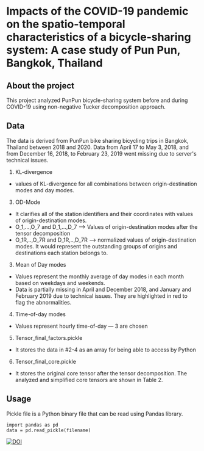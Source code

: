 # Impacts of the COVID-19 pandemic on the spatio-temporal characteristics of a bicycle-sharing system: A case study of Pun Pun, Bangkok, Thailand
## About the project
This project analyzed PunPun bicycle-sharing system before and during COVID-19 using non-negative Tucker decomposition approach. 

## Data
The data is derived from PunPun bike sharing bicycling trips in Bangkok, Thailand between 2018 and 2020. Data from April 17 to May 3, 2018, and from December 16, 2018, to February 23, 2019 went missing due to server's technical issues.
1. KL-divergence
  - values of KL-divergence for all combinations between origin-destination modes and day modes.
3. OD-Mode
  - It clarifies all of the station identifiers and their coordinates with values of origin-destination modes.
  - O_1,...,O_7 and D_1,...,D_7 --> Values of origin-destination modes after the tensor decomposition
  - O_1R,..,O_7R and D_1R,..,D_7R --> normalized values of origin-destination modes. It would represent the outstanding groups of origins and destinations each station belongs to.
3. Mean of Day modes
  - Values represent the monthly average of day modes in each month based on weekdays and weekends.
  - Data is partially missing in April and December 2018, and January and February 2019 due to technical issues. They are highlighted in red to flag the abnormalities.
4. Time-of-day modes
  - Values represent hourly time-of-day — 3 are chosen
5. Tensor_final_factors.pickle
  - It stores the data in #2-4 as an array for being able to access by Python
6. Tensor_final_core.pickle
  - It stores the original core tensor after the tensor decomposition.
The analyzed and simplified core tensors are shown in Table 2.


## Usage
Pickle file is a Python binary file that can be read using Pandas library.
```
import pandas as pd
data = pd.read_pickle(filename)
```
[![DOI](https://zenodo.org/badge/505707457.svg)](https://zenodo.org/badge/latestdoi/505707457)
